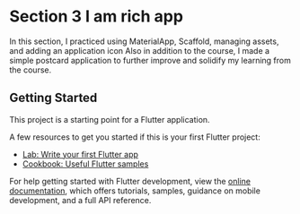 # Section 3 I am rich app

In this section, I practiced using MaterialApp, Scaffold, managing assets, and adding an application icon
Also in addition to the course, I made a simple postcard application to further improve and solidify my learning from the course.


## Getting Started

This project is a starting point for a Flutter application.

A few resources to get you started if this is your first Flutter project:

- [Lab: Write your first Flutter app](https://docs.flutter.dev/get-started/codelab)
- [Cookbook: Useful Flutter samples](https://docs.flutter.dev/cookbook)

For help getting started with Flutter development, view the
[online documentation](https://docs.flutter.dev/), which offers tutorials,
samples, guidance on mobile development, and a full API reference.
